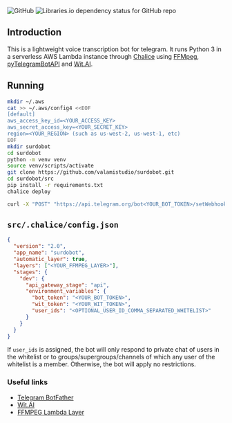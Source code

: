 ![GitHub](https://img.shields.io/github/license/valamistudio/surdobot?style=flat-square)
![Libraries.io dependency status for GitHub repo](https://img.shields.io/librariesio/github/valamistudio/surdobot?style=flat-square)

## Introduction
This is a lightweight voice transcription bot for telegram. It runs Python 3 in a serverless AWS Lambda instance through [Chalice](https://github.com/aws/chalice) using [FFMpeg](https://ffmpeg.org/), [pyTelegramBotAPI](https://pypi.org/project/pyTelegramBotAPI/) and [Wit.AI](https://wit.ai/).

## Running
```sh
mkdir ~/.aws
cat >> ~/.aws/config4 <<EOF
[default]
aws_access_key_id=<YOUR_ACCESS_KEY>
aws_secret_access_key=<YOUR_SECRET_KEY>
region=<YOUR_REGION> (such as us-west-2, us-west-1, etc)
EOF
mkdir surdobot
cd surdobot
python -m venv venv
source venv/scripts/activate
git clone https://github.com/valamistudio/surdobot.git
cd surdobot/src
pip install -r requirements.txt
chalice deploy

curl -X "POST" "https://api.telegram.org/bot<YOUR_BOT_TOKEN>/setWebhook" -d '{"url": "<REST_API_URL>/webhook"}' -H 'Content-Type: application/json; charset=utf-8'
```

## `src/.chalice/config.json`
```json
{
  "version": "2.0",
  "app_name": "surdobot",
  "automatic_layer": true,
  "layers": ["<YOUR_FFMPEG_LAYER>"],
  "stages": {
    "dev": {
      "api_gateway_stage": "api",
      "environment_variables": {
        "bot_token": "<YOUR_BOT_TOKEN>",
        "wit_token": "<YOUR_WIT_TOKEN>",
        "user_ids": "<OPTIONAL_USER_ID_COMMA_SEPARATED_WHITELIST>"
      }
    }
  }
}
```
If `user_ids` is assigned, the bot will only respond to private chat of users in the whitelist or to groups/supergroups/channels of which any user of the whitelist is a member. Otherwise, the bot will apply no restrictions.

### Useful links
- [Telegram BotFather](https://t.me/BotFather)
- [Wit.AI](https://wit.ai/)
- [FFMPEG Lambda Layer](https://serverlessrepo.aws.amazon.com/applications/arn:aws:serverlessrepo:us-east-1:145266761615:applications~ffmpeg-lambda-layer)
